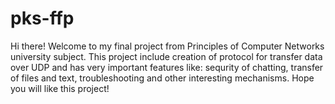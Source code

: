 # pks-ffp
Hi there! Welcome to my final project from Principles of Computer Networks university subject. This project include creation of protocol for transfer data over UDP and  has very important features like: sequrity of chatting, transfer of files and text, troubleshooting and other interesting mechanisms. Hope you will like this project!
